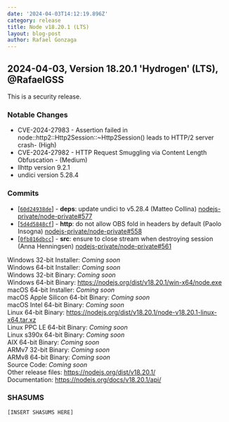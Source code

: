 ```yaml
---
date: '2024-04-03T14:12:19.896Z'
category: release
title: Node v18.20.1 (LTS)
layout: blog-post
author: Rafael Gonzaga
---
```


## 2024-04-03, Version 18.20.1 'Hydrogen' (LTS), @RafaelGSS

This is a security release.

### Notable Changes

- CVE-2024-27983 - Assertion failed in node::http2::Http2Session::\~Http2Session() leads to HTTP/2 server crash- (High)
- CVE-2024-27982 - HTTP Request Smuggling via Content Length Obfuscation - (Medium)
- llhttp version 9.2.1
- undici version 5.28.4

### Commits

- \[[`60d24938de`](https://github.com/nodejs/node/commit/60d24938de)] - **deps**: update undici to v5.28.4 (Matteo Collina) [nodejs-private/node-private#577](https://github.com/nodejs-private/node-private/pull/577)
- \[[`5d4d5848cf`](https://github.com/nodejs/node/commit/5d4d5848cf)] - **http**: do not allow OBS fold in headers by default (Paolo Insogna) [nodejs-private/node-private#558](https://github.com/nodejs-private/node-private/pull/558)
- \[[`0fb816dbcc`](https://github.com/nodejs/node/commit/0fb816dbcc)] - **src**: ensure to close stream when destroying session (Anna Henningsen) [nodejs-private/node-private#561](https://github.com/nodejs-private/node-private/pull/561)

Windows 32-bit Installer: _Coming soon_ \
Windows 64-bit Installer: _Coming soon_ \
Windows 32-bit Binary: _Coming soon_ \
Windows 64-bit Binary: https://nodejs.org/dist/v18.20.1/win-x64/node.exe \
macOS 64-bit Installer: _Coming soon_ \
macOS Apple Silicon 64-bit Binary: _Coming soon_ \
macOS Intel 64-bit Binary: _Coming soon_ \
Linux 64-bit Binary: https://nodejs.org/dist/v18.20.1/node-v18.20.1-linux-x64.tar.xz \
Linux PPC LE 64-bit Binary: _Coming soon_ \
Linux s390x 64-bit Binary: _Coming soon_ \
AIX 64-bit Binary: _Coming soon_ \
ARMv7 32-bit Binary: _Coming soon_ \
ARMv8 64-bit Binary: _Coming soon_ \
Source Code: _Coming soon_ \
Other release files: https://nodejs.org/dist/v18.20.1/ \
Documentation: https://nodejs.org/docs/v18.20.1/api/

### SHASUMS

```
[INSERT SHASUMS HERE]
```
